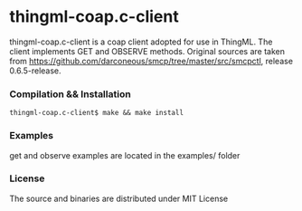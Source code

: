 # thingml-coap.c-client
thingml-coap.c-client is a coap client adopted for use in ThingML. The client implements GET and OBSERVE methods. Original sources are taken from https://github.com/darconeous/smcp/tree/master/src/smcpctl, release 0.6.5-release.

### Compilation && Installation

```
thingml-coap.c-client$ make && make install
```

### Examples
get and observe examples are located in the examples/ folder


### License
The source and binaries are distributed under MIT License


